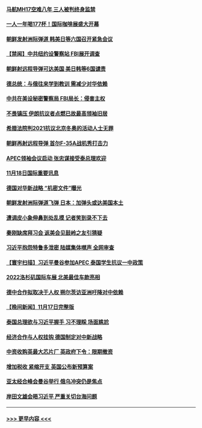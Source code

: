 #### [马航MH17空难八年 三人被判终身监禁](../pages/prog202/a103577967.md?t=11190450) 
#### [一人一年喝177杯！国际咖啡展盛大开幕](../pages/prog202/a103577973.md?t=11190450) 
#### [朝鲜发射洲际弹道 韩美日等六国召开紧急会议](../pages/prog202/a103577991.md?t=11190450) 
#### [【禁闻】中共纽约设警察站 FBI展开调查](../pages/prog202/a103577932.md?t=11190450) 
#### [朝鲜射远程导弹可达美国 美日韩等6国谴责](../pages/prog202/a103577896.md?t=11190450) 
#### [德总统：与俄往来学到教训 需减少对华依赖](../pages/prog202/a103577868.md?t=11190450) 
#### [中共在美设秘密警察局 FBI局长：侵害主权](../pages/prog202/a103577852.md?t=11190450) 
#### [不畏镇压 伊朗抗议者点燃已故最高领袖旧居](../pages/prog202/a103577785.md?t=11190450) 
#### [希腊法院判2021抗议北京冬奥的活动人士无罪](../pages/prog202/a103577779.md?t=11190450) 
#### [朝鲜再射远程导弹 首尔F-35A战机秀打击力](../pages/prog202/a103576899.md?t=11190450) 
#### [APEC领袖会议启动 张忠谋接受泰总理欢迎](../pages/prog202/a103577754.md?t=11190450) 
#### [11月18日国际重要讯息](../pages/prog202/a103577752.md?t=11190450) 
#### [德国对华新战略 “机密文件”曝光](../pages/prog202/a103577743.md?t=11190450) 
#### [朝鲜发射洲际弹道飞弹 日本：加弹头或达美国本土](../pages/prog202/a103577722.md?t=11190450) 
#### [遭调皮小象伸鼻到处乱摸 记者笑到录不下去](../pages/prog202/a103577658.md?t=11190450) 
#### [秦刚缺席拜习会 返美会见鼓岭之友引猜疑](../pages/prog202/a103577657.md?t=11190450) 
#### [习近平抱怨特鲁多泄密 陆媒集体噤声 全网审查](../pages/prog202/a103577506.md?t=11190450) 
#### [【寰宇扫描】习近平曼谷参加APEC 泰国学生抗议一中政策](../pages/prog202/a103577548.md?t=11190450) 
#### [2022洛杉矶国际车展 北美最佳车款亮相](../pages/prog202/a103577565.md?t=11190450) 
#### [德中合作拟取决于人权 朔尔茨访亚洲吁降对中依赖](../pages/prog202/a103577537.md?t=11190450) 
#### [【晚间新闻】11月17日完整版](../pages/prog202/a103577510.md?t=11190450) 
#### [泰国总理欲与习近平握手 习不理睬 场面尴尬](../pages/prog202/a103577448.md?t=11190450) 
#### [经济合作与人权挂钩 德国制定对中新战略](../pages/prog202/a103577385.md?t=11190450) 
#### [中资收购英最大芯片厂 英政府下令：限期撤资](../pages/prog202/a103577387.md?t=11190450) 
#### [增加税收 紧缩开支 英国公布新预算案](../pages/prog202/a103577384.md?t=11190450) 
#### [亚太经合峰会曼谷举行 俄乌冲突仍是焦点](../pages/prog202/a103577377.md?t=11190450) 
#### [岸田文雄会晤习近平 严重关切台海问题](../pages/prog202/a103577381.md?t=11190450) 

----
#### [ >>> 更早内容 <<< ](../indexes/prog202-earlier.md)
